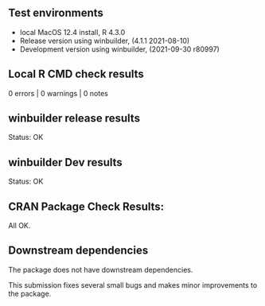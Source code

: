 ## Test environments
* local MacOS 12.4 install, R 4.3.0
* Release version using winbuilder, (4.1.1 2021-08-10) 
* Development version using winbuilder, (2021-09-30 r80997) 

## Local R CMD check results
0 errors | 0 warnings | 0 notes

## winbuilder release results
Status: OK

## winbuilder Dev results
Status: OK

## CRAN Package Check Results:
All OK.

## Downstream dependencies
The package does not have downstream dependencies.

This submission fixes several small bugs and makes minor improvements to the package.